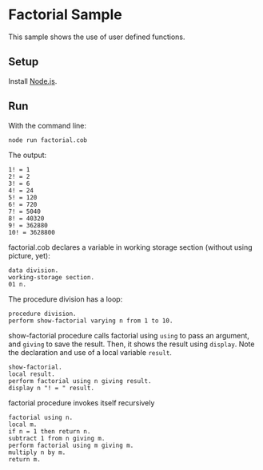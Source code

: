 # Factorial Sample

This sample shows the use of user defined functions.

## Setup

Install [Node.js](http://nodejs.org).

## Run

With the command line:
```
node run factorial.cob
```

The output:
```
1! = 1
2! = 2
3! = 6
4! = 24
5! = 120
6! = 720
7! = 5040
8! = 40320
9! = 362880
10! = 3628800
```

factorial.cob declares a variable in working storage section (without using picture, yet):
```cobol
data division.
working-storage section.
01 n.
```

The procedure division has a loop:
```cobol
procedure division.
perform show-factorial varying n from 1 to 10.
```

show-factorial procedure calls factorial using `using` to pass an argument, and `giving` to 
save the result. Then, it shows the result using `display`. Note the declaration and use of
a local variable `result`.
```cobol
show-factorial.
local result.
perform factorial using n giving result.
display n "! = " result.
```

factorial procedure invokes itself recursively
```cobol
factorial using n.
local m.
if n = 1 then return n.
subtract 1 from n giving m.
perform factorial using m giving m.
multiply n by m.
return m.
```